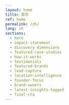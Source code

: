 ```yaml
---
layout: home
title: 首页
ref: home
permalink: /zh/
lang: zh
sections:
  - hero
  - impact-statement
  - discovery-dimensions
  - featured-case-studies
  - how-it-works
  - testimonials
  - featured-brands
  - lead-capture
  - location-intelligence
  - founder-focus
  - brand-owners
  - latest-insights-tagged
  - final-cta
---
```

<!-- 您好！-->
